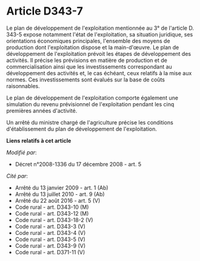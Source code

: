 # Article D343-7

Le plan de développement de l'exploitation mentionnée au 3° de l'article D. 343-5 expose notamment l'état de l'exploitation,
sa situation juridique, ses orientations économiques principales, l'ensemble des moyens de production dont l'exploitation
dispose et la main-d'œuvre. Le plan de développement de l'exploitation prévoit les étapes de développement des activités. Il
précise les prévisions en matière de production et de commercialisation ainsi que les investissements correspondant au
développement des activités et, le cas échéant, ceux relatifs à la mise aux normes. Ces investissements sont évalués sur la
base de coûts raisonnables. 

Le plan de développement de l'exploitation comporte également une simulation du revenu prévisionnel de l'exploitation pendant
les cinq premières années d'activité. 

Un arrêté du ministre chargé de l'agriculture précise les conditions d'établissement du plan de développement de
l'exploitation.

**Liens relatifs à cet article**

_Modifié par_:

  - Décret n°2008-1336 du 17 décembre 2008 - art. 5

_Cité par_:

  - Arrêté du 13 janvier 2009 - art. 1 (Ab)
  - Arrêté du 13 juillet 2010 - art. 9 (Ab)
  - Arrêté du 22 août 2016 - art. 5 (V)
  - Code rural - art. D343-10 (M)
  - Code rural - art. D343-12 (M)
  - Code rural - art. D343-18-2 (V)
  - Code rural - art. D343-3 (V)
  - Code rural - art. D343-4 (V)
  - Code rural - art. D343-5 (V)
  - Code rural - art. D343-9 (V)
  - Code rural - art. D371-11 (V)
